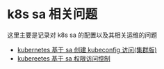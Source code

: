 # k8s sa 相关问题

这里主要是记录对 k8s sa 的配置以及其相关运维的问题

- [kubernetes 基于 sa 创建 kubeconfig 访问(集群版)](kubernetes_sa/k8s_sa_kubeconfig.md)
- [kubereetes 基于 sa 权限访问控制](kubernetes_sa/k8s_sa_access.md)
